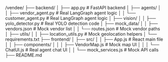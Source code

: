 /vendee/
  ├── backend/
  │   ├── app.py                # FastAPI backend
  │   ├── agents/
  │   │   ├── vendor_agent.py    # Real LangGraph agent logic
  │   │   └── customer_agent.py  # Real LangGraph agent logic
  │   ├── vision/
  │   │   ├── yolo_detector.py   # Real YOLO detection code
  │   ├── mock_data/
  │   │   ├── vendors.json       # Mock vendor list
  │   │   └── routes.json        # Mock vendor paths
  │   ├── utils/
  │   │   ├── location_utils.py  # Mock geolocation helpers
  │   └── requirements.txt
  ├── frontend/
  │   ├── src/
  │   │   ├── App.js             # React main file
  │   │   ├── components/
  │   │   │   ├── VendorMap.js   # Mock map UI
  │   │   │   └── ChatUI.js      # Real agent chat UI
  │   │   └── mock_services.js   # Mock API calls
  ├── README.md
